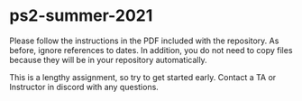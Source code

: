 # ps2-summer-2021
Please follow the instructions in the PDF included with the repository. As before, ignore references to dates. In addition, you do not need to copy files because they will be in your repository automatically.

This is a lengthy assignment, so try to get started early. Contact a TA or Instructor in discord with any questions.
